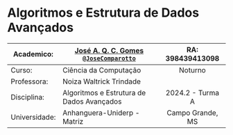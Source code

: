# Algoritmos e Estrutura de Dados Avançados

| Academico:    | [José A. Q. C. Gomes <code>@JoseComparotto</code>](https://github.com/JoseComparotto) | RA: 398439413098     |
| ------------- | ------------------------------------------------------------------------------------- | :------------------: |
| Curso:        | Ciência da Computação                                                                 | Noturno              |
| Professora:   | Noiza Waltrick Trindade                                                               |                      |
| Disciplina:   | Algoritmos e Estrutura de Dados Avançados                                             | 2024.2 - Turma A     |
| Universidade: | Anhanguera-Uniderp - Matriz                                                           | Campo Grande, MS     |

